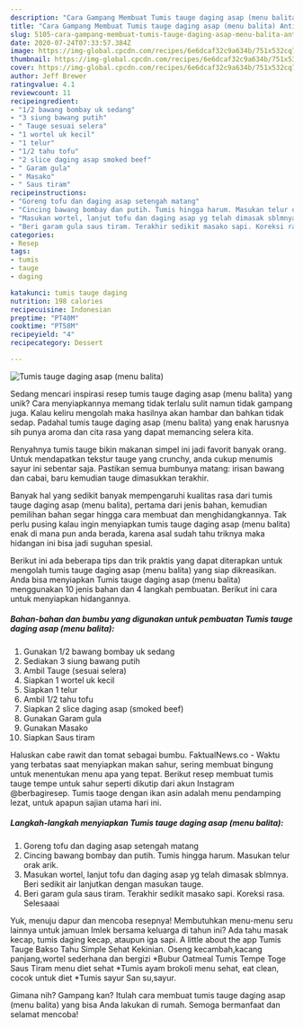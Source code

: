 ```yaml
---
description: "Cara Gampang Membuat Tumis tauge daging asap (menu balita) Anti Gagal"
title: "Cara Gampang Membuat Tumis tauge daging asap (menu balita) Anti Gagal"
slug: 5105-cara-gampang-membuat-tumis-tauge-daging-asap-menu-balita-anti-gagal
date: 2020-07-24T07:33:57.384Z
image: https://img-global.cpcdn.com/recipes/6e6dcaf32c9a634b/751x532cq70/tumis-tauge-daging-asap-menu-balita-foto-resep-utama.jpg
thumbnail: https://img-global.cpcdn.com/recipes/6e6dcaf32c9a634b/751x532cq70/tumis-tauge-daging-asap-menu-balita-foto-resep-utama.jpg
cover: https://img-global.cpcdn.com/recipes/6e6dcaf32c9a634b/751x532cq70/tumis-tauge-daging-asap-menu-balita-foto-resep-utama.jpg
author: Jeff Brewer
ratingvalue: 4.1
reviewcount: 11
recipeingredient:
- "1/2 bawang bombay uk sedang"
- "3 siung bawang putih"
- " Tauge sesuai selera"
- "1 wortel uk kecil"
- "1 telur"
- "1/2 tahu tofu"
- "2 slice daging asap smoked beef"
- " Garam gula"
- " Masako"
- " Saus tiram"
recipeinstructions:
- "Goreng tofu dan daging asap setengah matang"
- "Cincing bawang bombay dan putih. Tumis hingga harum. Masukan telur orak arik."
- "Masukan wortel, lanjut tofu dan daging asap yg telah dimasak sblmnya. Beri sedikit air lanjutkan dengan masukan tauge."
- "Beri garam gula saus tiram. Terakhir sedikit masako sapi. Koreksi rasa. Selesaaai"
categories:
- Resep
tags:
- tumis
- tauge
- daging

katakunci: tumis tauge daging 
nutrition: 198 calories
recipecuisine: Indonesian
preptime: "PT40M"
cooktime: "PT58M"
recipeyield: "4"
recipecategory: Dessert

---
```



![Tumis tauge daging asap (menu balita)](https://img-global.cpcdn.com/recipes/6e6dcaf32c9a634b/751x532cq70/tumis-tauge-daging-asap-menu-balita-foto-resep-utama.jpg)

Sedang mencari inspirasi resep tumis tauge daging asap (menu balita) yang unik? Cara menyiapkannya memang tidak terlalu sulit namun tidak gampang juga. Kalau keliru mengolah maka hasilnya akan hambar dan bahkan tidak sedap. Padahal tumis tauge daging asap (menu balita) yang enak harusnya sih punya aroma dan cita rasa yang dapat memancing selera kita.

Renyahnya tumis tauge bikin makanan simpel ini jadi favorit banyak orang. Untuk mendapatkan tekstur tauge yang crunchy, anda cukup menumis sayur ini sebentar saja. Pastikan semua bumbunya matang: irisan bawang dan cabai, baru kemudian tauge dimasukkan terakhir.

Banyak hal yang sedikit banyak mempengaruhi kualitas rasa dari tumis tauge daging asap (menu balita), pertama dari jenis bahan, kemudian pemilihan bahan segar hingga cara membuat dan menghidangkannya. Tak perlu pusing kalau ingin menyiapkan tumis tauge daging asap (menu balita) enak di mana pun anda berada, karena asal sudah tahu triknya maka hidangan ini bisa jadi suguhan spesial.


Berikut ini ada beberapa tips dan trik praktis yang dapat diterapkan untuk mengolah tumis tauge daging asap (menu balita) yang siap dikreasikan. Anda bisa menyiapkan Tumis tauge daging asap (menu balita) menggunakan 10 jenis bahan dan 4 langkah pembuatan. Berikut ini cara untuk menyiapkan hidangannya.

<!--inarticleads1-->

##### Bahan-bahan dan bumbu yang digunakan untuk pembuatan Tumis tauge daging asap (menu balita):

1. Gunakan 1/2 bawang bombay uk sedang
1. Sediakan 3 siung bawang putih
1. Ambil  Tauge (sesuai selera)
1. Siapkan 1 wortel uk kecil
1. Siapkan 1 telur
1. Ambil 1/2 tahu tofu
1. Siapkan 2 slice daging asap (smoked beef)
1. Gunakan  Garam gula
1. Gunakan  Masako
1. Siapkan  Saus tiram


Haluskan cabe rawit dan tomat sebagai bumbu. FaktualNews.co - Waktu yang terbatas saat menyiapkan makan sahur, sering membuat bingung untuk menentukan menu apa yang tepat. Berikut resep membuat tumis tauge tempe untuk sahur seperti dikutip dari akun Instagram @berbagiresep. Tumis taoge dengan ikan asin adalah menu pendamping lezat, untuk apapun sajian utama hari ini. 

<!--inarticleads2-->

##### Langkah-langkah menyiapkan Tumis tauge daging asap (menu balita):

1. Goreng tofu dan daging asap setengah matang
1. Cincing bawang bombay dan putih. Tumis hingga harum. Masukan telur orak arik.
1. Masukan wortel, lanjut tofu dan daging asap yg telah dimasak sblmnya. Beri sedikit air lanjutkan dengan masukan tauge.
1. Beri garam gula saus tiram. Terakhir sedikit masako sapi. Koreksi rasa. Selesaaai


Yuk, menuju dapur dan mencoba resepnya! Membutuhkan menu-menu seru lainnya untuk jamuan Imlek bersama keluarga di tahun ini? Ada tahu masak kecap, tumis daging kecap, ataupun iga sapi. A little about the app Tumis Tauge Bakso Tahu Simple Sehat Kekinian. Oseng kecambah,kacang panjang,wortel sederhana dan bergizi *Bubur Oatmeal Tumis Tempe Toge Saus Tiram menu diet sehat *Tumis ayam brokoli menu sehat, eat clean, cocok untuk diet *Tumis sayur San su,sayur. 

Gimana nih? Gampang kan? Itulah cara membuat tumis tauge daging asap (menu balita) yang bisa Anda lakukan di rumah. Semoga bermanfaat dan selamat mencoba!
